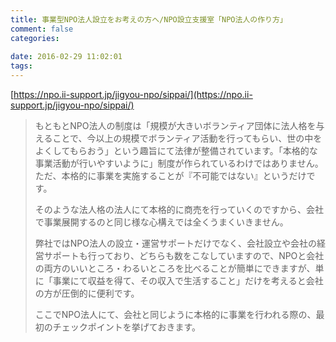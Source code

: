 ```yaml
---
title: 事業型NPO法人設立をお考えの方へ/NPO設立支援室「NPO法人の作り方」
comment: false
categories:
   
date: 2016-02-29 11:02:01
tags:
---
```


[https://npo.ii-support.jp/jigyou-npo/sippai/](https://npo.ii-support.jp/jigyou-npo/sippai/)
> もともとNPO法人の制度は「規模が大きいボランティア団体に法人格を与えることで、今以上の規模でボランティア活動を行ってもらい、世の中をよくしてもらおう」という趣旨にて法律が整備されています。<span class="Class2b">「本格的な事業活動が行いやすいように」制度が作られているわけではありません。ただ、本格的に事業を実施することが『不可能ではない』というだけです。</span>
> 
> 
> そのような法人格の法人にて本格的に商売を行っていくのですから、会社で事業展開するのと同じ様な心構えでは全くうまくいきません。
> 
> 
> 弊社ではNPO法人の設立・運営サポートだけでなく、会社設立や会社の経営サポートも行っており、どちらも数をこなしていますので、NPOと会社の両方のいいところ・わるいところを比べることが簡単にできますが、<span class="Class2rb">単に「事業にて収益を得て、その収入で生活すること」だけを考えると会社の方が圧倒的に便利です。</span>
> 
> 
> ここでNPO法人にて、会社と同じように本格的に事業を行われる際の、最初のチェックポイントを挙げておきます。